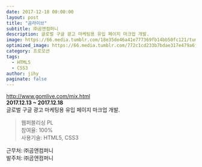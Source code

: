 ```yaml
---
date: 2017-12-18 00:00:00
layout: post
title: "곰라이브"
subtitle: ㈜곰앤컴퍼니
description: 글로벌 구글 광고 마케팅용 유입 페이지 마크업 개발.
image: https://66.media.tumblr.com/18e35de46a41e777369fb14bb50fc121/tumblr_p3tdkctCH41x3wc1uo1_1280.png
optimized_image: https://66.media.tumblr.com/772c1cd233b7bdae317e479a6f292ebc/99b26bfb7e3a2893-76/s1280x1920/b02fe5468dd9f71281cf75ace511cedd23a269e5.jpg
category: 프로모션
tags:
  - HTML5
  - CSS3
author: jihy
paginate: false
---
```


<a href="http://www.gomlive.com/mix.html">http://www.gomlive.com/mix.html</a><br>
**2017.12.13 ~ 2017.12.18** <br>
글로벌 구글 광고 마케팅용 유입 페이지 마크업 개발.

> 웹퍼블리싱 PL <br>
참여율: 100% <br>
사용기술: HTML5, CSS3

근무처: ㈜곰앤컴퍼니<br>
발주처: ㈜곰앤컴퍼니